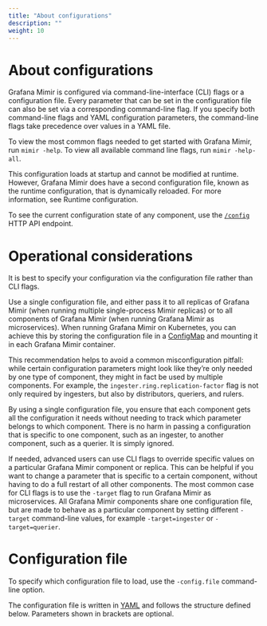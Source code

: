 ```yaml
---
title: "About configurations"
description: ""
weight: 10
---
```


# About configurations

Grafana Mimir is configured via command-line-interface (CLI) flags or a configuration file. Every parameter that can be set in the configuration file can also be set via a corresponding command-line flag. If you specify both command-line flags and YAML configuration parameters, the command-line flags take precedence over values in a YAML file.

To view the most common flags needed to get started with Grafana Mimir, run `mimir -help`. To view all available command line flags, run `mimir -help-all`.

This configuration loads at startup and cannot be modified at runtime. However, Grafana Mimir does have a second configuration file, known as the runtime configuration, that is dynamically reloaded. For more information, see Runtime configuration.

To see the current configuration state of any component, use the [`/config`](../../reference-http-api/#endpoints) HTTP API endpoint.

# Operational considerations

It is best to specify your configuration via the configuration file rather than CLI flags.

Use a single configuration file, and either pass it to all replicas of Grafana Mimir (when running multiple single-process Mimir replicas) or to all components of Grafana Mimir (when running Grafana Mimir as microservices). When running Grafana Mimir on Kubernetes, you can achieve this by storing the configuration file in a [ConfigMap](https://kubernetes.io/docs/concepts/configuration/configmap/) and mounting it in each Grafana Mimir container.

This recommendation helps to avoid a common misconfiguration pitfall: while certain configuration parameters might look like they’re only needed by one type of component, they might in fact be used by multiple components. For example, the `ingester.ring.replication-factor` flag is not only required by ingesters, but also by distributors, queriers, and rulers.

By using a single configuration file, you ensure that each component gets all the configuration it needs without needing to track which parameter belongs to which component.
There is no harm in passing a configuration that is specific to one component, such as an ingester, to another component, such as a querier. It is simply ignored.

If needed, advanced users can use CLI flags to override specific values on a particular Grafana Mimir component or replica. This can be helpful if you want to change a parameter that is specific to a certain component, without having to do a full restart of all other components. The most common case for CLI flags is to use the `-target` flag to run Grafana Mimir as microservices. All Grafana Mimir components share one configuration file, but are made to behave as a particular component by setting different `-target` command-line values, for example `-target=ingester` or `-target=querier`.

# Configuration file

To specify which configuration file to load, use the `-config.file` command-line option.

The configuration file is written in [YAML](https://en.wikipedia.org/wiki/YAML) and follows the structure defined below. Parameters shown in brackets are optional.
